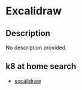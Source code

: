 # Excalidraw

## Description

No description provided.

## k8 at home search

- [excalidraw](https://nanne.dev/k8s-at-home-search/#/excalidraw)
